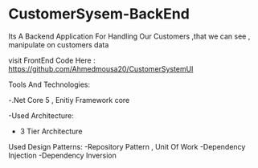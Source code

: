 # CustomerSysem-BackEnd
Its A Backend Application For Handling Our Customers ,that we can see , manipulate on customers data 

visit FrontEnd Code Here : https://github.com/Ahmedmousa20/CustomerSystemUI

Tools And Technologies:

-.Net Core 5 , Enitiy Framework core

-Used Architecture:
- 3 Tier Architecture

Used Design Patterns:
-Repository Pattern , Unit Of Work
-Dependency Injection
-Dependency Inversion

